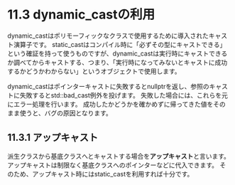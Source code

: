 # 11.3 dynamic_castの利用
dynamic_castはポリモーフィックなクラスで使用するために導入されたキャスト演算子です。
static_castはコンパイル時に「必ずその型にキャストできる」という確証を持って使うものですが、dynamic_castは実行時にキャストできるか調べてからキャストする、つまり、「実行時になってみないとキャストに成功するかどうかわからない」というオブジェクトで使用します。

dynamic_castはポインターキャストに失敗するとnullptrを返し、参照のキャストに失敗するとstd::bad_cast例外を投げます。
失敗した場合には、これらを元にエラー処理を行います。
成功したかどうかを確かめずに帰ってきた値をそのまま使うと、バグの原因となります。

## 11.3.1 アップキャスト
派生クラスから基底クラスへとキャストする場合を**アップキャスト**と言います。アップキャストは制限なく基底クラスへのポインターなどに代入できます。
そのため、アップキャスト時にはstatic_castを利用すれば十分です。
